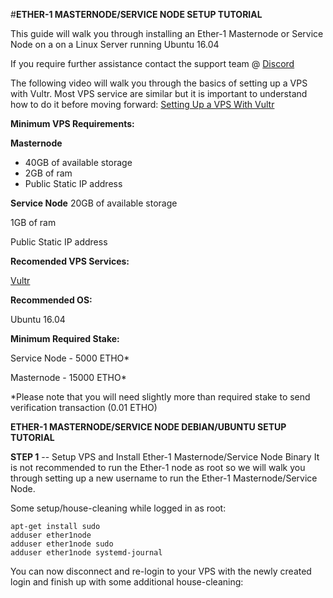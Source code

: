 #**ETHER-1 MASTERNODE/SERVICE NODE SETUP TUTORIAL**

This guide will walk you through installing an Ether-1 Masternode or Service Node on a  on a Linux Server running Ubuntu 16.04

If you require further assistance contact the support team @ [Discord](https://discord.gg/Pr5rgmx)

The following video will walk you through the basics of setting up a VPS with Vultr. Most VPS service are similar but it is important to understand how to do it before moving forward: [Setting Up a VPS With Vultr](https://www.youtube.com/watch?v=jsP3K0D6ONE)





**Minimum VPS Requirements:**

**Masternode**
- 40GB of available storage
- 2GB of ram
- Public Static IP address


**Service Node**
20GB of available storage

1GB of ram

Public Static IP address


**Recomended VPS Services:**

[Vultr](https://www.vultr.com/?ref=7455585)


**Recommended OS:**

Ubuntu 16.04


**Minimum Required Stake:**

Service Node - 5000 ETHO*

Masternode - 15000 ETHO*

*Please note that you will need slightly more than required stake to send verification transaction (0.01 ETHO)





**ETHER-1 MASTERNODE/SERVICE NODE DEBIAN/UBUNTU SETUP TUTORIAL**

**STEP 1** -- Setup VPS and Install Ether-1 Masternode/Service Node Binary
It is not recommended to run the Ether-1 node as root so we will walk you through setting up a new username to run the Ether-1 Masternode/Service Node.

Some setup/house-cleaning while logged in as root:
```
apt-get install sudo
adduser ether1node
adduser ether1node sudo
adduser ether1node systemd-journal
```
You can now disconnect and re-login to your VPS with the newly created login and finish up with some additional house-cleaning:
